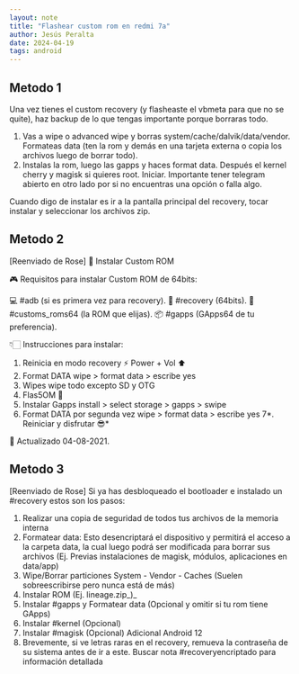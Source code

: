 ```yaml
---
layout: note
title: "Flashear custom rom en redmi 7a"
author: Jesús Peralta
date: 2024-04-19
tags: android
---
```


## Metodo 1

Una vez tienes el custom recovery (y flasheaste el vbmeta para que no se quite), haz backup de lo que tengas importante porque borraras todo.

1. Vas a wipe o advanced wipe y borras system/cache/dalvik/data/vendor.
Formateas data (ten la rom y demás en una tarjeta externa o copia los archivos luego de borrar todo).
2. Instalas la rom, luego las gapps y haces format data. Después el kernel cherry y magisk si quieres root. Iniciar.
Importante tener telegram abierto en otro lado por si no encuentras una opción o falla algo.

Cuando digo de instalar es ir a la pantalla principal del recovery, tocar instalar y seleccionar los archivos zip.

## Metodo 2

[Reenviado de Rose]
📌 Instalar Custom ROM

🎮 Requisitos para instalar Custom ROM de 64bits:

💻 #adb (si es primera vez para recovery).
🎯 #recovery (64bits).
🧩 #customs_roms64 (la ROM que elijas).
📦 #gapps (GApps64 de tu preferencia).

👇🏻 Instrucciones para instalar:

1. Reinicia en modo recovery
⚡️ Power + Vol ⬆️
2. Format DATA
wipe > format data > escribe yes
3. Wipes
wipe todo excepto SD y OTG
4. Flas5OM 🤑
5. Instalar Gapps
install > select storage > gapps > swipe
6. Format DATA por segunda vez
wipe > format data > escribe yes
7*. Reiniciar y disfrutar 😎*

📆 Actualizado 04-08-2021.

## Metodo 3

[Reenviado de Rose]
Si ya has desbloqueado el bootloader e instalado un #recovery estos son los pasos:

1. Realizar una copia de seguridad de todos tus archivos de la memoria interna
2. Formatear data: Esto desencriptará el dispositivo y permitirá el acceso a la carpeta data, la cual luego podrá ser modificada para borrar sus archivos (Ej. Previas instalaciones de magisk, módulos, aplicaciones en data/app)
3. Wipe/Borrar particiones System - Vendor - Caches (Suelen sobreescribirse pero nunca está de más)
4. Instalar ROM (Ej. lineage.zip_)_
5. Instalar #gapps y Formatear data (Opcional y omitir si tu rom tiene GApps)
6. Instalar #kernel (Opcional)
7. Instalar #magisk (Opcional)
Adicional Android 12
8. Brevemente, si ve letras raras en el recovery, remueva la contraseña de su sistema antes de ir a este. Buscar nota #recoveryencriptado para información detallada